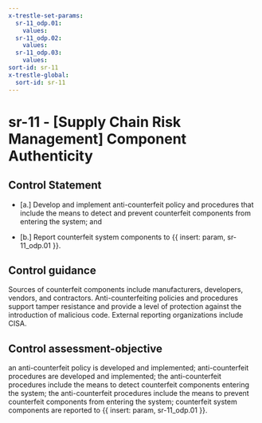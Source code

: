 ```yaml
---
x-trestle-set-params:
  sr-11_odp.01:
    values:
  sr-11_odp.02:
    values:
  sr-11_odp.03:
    values:
sort-id: sr-11
x-trestle-global:
  sort-id: sr-11
---
```


# sr-11 - \[Supply Chain Risk Management\] Component Authenticity

## Control Statement

- \[a.\] Develop and implement anti-counterfeit policy and procedures that include the means to detect and prevent counterfeit components from entering the system; and

- \[b.\] Report counterfeit system components to {{ insert: param, sr-11_odp.01 }}.

## Control guidance

Sources of counterfeit components include manufacturers, developers, vendors, and contractors. Anti-counterfeiting policies and procedures support tamper resistance and provide a level of protection against the introduction of malicious code. External reporting organizations include CISA.

## Control assessment-objective

an anti-counterfeit policy is developed and implemented;
anti-counterfeit procedures are developed and implemented;
the anti-counterfeit procedures include the means to detect counterfeit components entering the system;
the anti-counterfeit procedures include the means to prevent counterfeit components from entering the system;
counterfeit system components are reported to {{ insert: param, sr-11_odp.01 }}.
